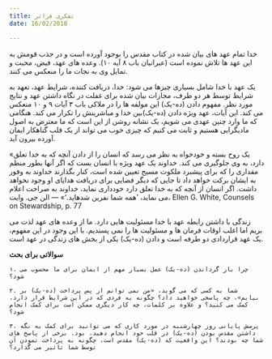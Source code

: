 ```yaml
---
title: تفکری فراتر
date: 16/02/2018

---
```


خدا تمام عهد های بیان شده در کتاب مقدس را بوجود آورده است و در جذب قومش به این عهد ها تلاش نموده است (عبرانیان باب ۸ آیه ۱۰). وعده های عهد، فیض، محبت و تمایل وی به نجات ما را منعکس می کنند.

یک عهد با خدا شامل بسیاری چیزها می شود: خدا، دریافت کننده، شرایط عهد، تعهد به شرایط توسط هر دو طرف، مجازات بیان شده برای غفلت در نگاه داشتن عهد و نتایج مورد نظر. مفهوم دادن (ده-یک) این مولفه ها را در ملاکی باب ۳ آیات ۹ و ۱۰ منعکس می کند. این آیات، عهد ویژه دادن (ده-یک)بین خدا و مباشرینش را تکرار می کند. هنگامی که ما وارد چنین عهدی می شویم، یک نشانه روشن از این است که ما معترض به اصول مادیگرایی هستیم و ثابت می کنیم که چیزی خوب می تواند از یک قلب گناهکار ایمان آورده بیرون آید.

«یک روح بسته و خودخواه به نظر می رسد که انسان را از دادن آنچه که به خدا تعلق دارد، به وی جلوگیری می کند. خداوند یک عهد ویژه با انسان بست که اگر آنها بطور منظم مقداری را که برای پیشبرد ملکوت مسیح تعیین شده است، کنار بگذارند خداوند به وفور به ایشان برکت خواهد داد تا جایی که دیگر فضایی برای دریافت هدایای او وجود نخواهد داشت. اگر انسان از آنچه که به خدا تعلق دارد خودداری نماید، خداوند به صراحت اعلام می نماید، ’همه شما نفرین شدهاید.‘» — الن جی. وایت، Ellen G. White, Counsels on Stewardship, p. 77

زندگی با داشتن رابطه عهد با خدا مسئولیت هایی دارد. ما از وعده های عهد لذت می بریم اما اغلب اوقات فرمان ها و مسئولیت ها را نمی پسندیم. با این وجود در این مفهوم، یک عهد قراردادی دو طرفه است و دادن (ده-یک) یکی از بخش های زندگی در عهد است.

**سوالاتی برای بحث**

`۱. چرا باز گرداندن (ده-یک) عمل بسیار مهم از ایمان برای ما محسوب می شود؟`

`۲. شما به کسی که می گوید، «من نمی توانم از پس پرداخت (ده-یک) بر بیایم»، چه پاسخی خواهید داد؟ چگونه به فردی که در این شرایط قرار دارد، کمک می کنید؟ و علاوه بر کلمات، چه کار دیگری ممکن است برای کمک انجام شود؟`

`۳. پرسش پایانی روز چهارشنبه در مورد کاری که می توانید برای کمک به نگه داشتن مقدس بودن (ده-یک) در قلب خود انجام دهید، بود. برخی از پاسخ های شما چه بودند؟ این واقعیت که (ده-یک) مقدس است، چگونه به پرداخت نمودن آن توسط شما تاثیر می گذارد؟`